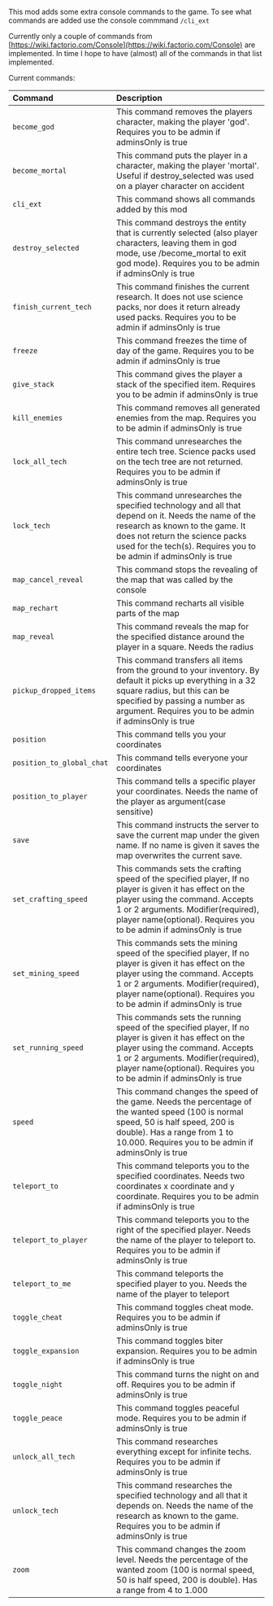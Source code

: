This mod adds some extra console commands to the game. To see what commands are added use the console commmand `/cli_ext`
 
Currently only a couple of commands from [https://wiki.factorio.com/Console](https://wiki.factorio.com/Console) are implemented. 
In time I hope to have (almost) all of the commands in that list implemented.

Current commands:

| Command | Description |
| :--- | :--- |
| `become_god` | This command removes the players character, making the player 'god'. Requires you to be admin if adminsOnly is true |
| `become_mortal` | This command puts the player in a character, making the player 'mortal'. Useful if destroy_selected was used on a player character on accident |
| `cli_ext` | This command shows all commands added by this mod |
| `destroy_selected` | This command destroys the entity that is currently selected (also player characters, leaving them in god mode, use /become_mortal to exit god mode). Requires you to be admin if adminsOnly is true |
| `finish_current_tech` | This command finishes the current research. It does not use science packs, nor does it return already used packs. Requires you to be admin if adminsOnly is true | 
| `freeze` | This command freezes the time of day of the game. Requires you to be admin if adminsOnly is true |
| `give_stack` | This command gives the player a stack of the specified item. Requires you to be admin if adminsOnly is true |
| `kill_enemies` | This command removes all generated enemies from the map. Requires you to be admin if adminsOnly is true |
| `lock_all_tech` | This command unresearches the entire tech tree. Science packs used on the tech tree are not returned. Requires you to be admin if adminsOnly is true |
| `lock_tech` | This command unresearches the specified technology and all that depend on it. Needs the name of the research as known to the game. It does not return the science packs used for the tech(s). Requires you to be admin if adminsOnly is true |
| `map_cancel_reveal` | This command stops the revealing of the map that was called by the console |
| `map_rechart` | This command recharts all visible parts of the map |
| `map_reveal` | This command reveals the map for the specified distance around the player in a square. Needs the radius |
| `pickup_dropped_items` | This command transfers all items from the ground to your inventory. By default it picks up everything in a 32 square radius, but this can be specified by passing a number as argument. Requires you to be admin if adminsOnly is true |
| `position` | This command tells you your coordinates |
| `position_to_global_chat` | This command tells everyone your coordinates |
| `position_to_player` | This command tells a specific player your coordinates. Needs the name of the player as argument(case sensitive) |
| `save` | This command instructs the server to save the current map under the given name. If no name is given it saves the map overwrites the current save. |
| `set_crafting_speed` | This commands sets the crafting speed of the specified player, If no player is given it has effect on the player using the command. Accepts 1 or 2 arguments. Modifier(required), player name(optional). Requires you to be admin if adminsOnly is true |
| `set_mining_speed` | This commands sets the mining speed of the specified player, If no player is given it has effect on the player using the command. Accepts 1 or 2 arguments. Modifier(required), player name(optional). Requires you to be admin if adminsOnly is true |
| `set_running_speed` | This commands sets the running speed of the specified player, If no player is given it has effect on the player using the command. Accepts 1 or 2 arguments. Modifier(required), player name(optional). Requires you to be admin if adminsOnly is true |
| `speed` | This command changes the speed of the game. Needs the percentage of the wanted speed (100 is normal speed, 50 is half speed, 200 is double). Has a range from 1 to 10.000. Requires you to be admin if adminsOnly is true |
| `teleport_to` | This command teleports you to the specified coordinates. Needs two coordinates x coordinate and y coordinate. Requires you to be admin if adminsOnly is true |
| `teleport_to_player` | This command teleports you to the right of the specified player. Needs the name of the player to teleport to. Requires you to be admin if adminsOnly is true |
| `teleport_to_me` | This command teleports the specified player to you. Needs the name of the player to teleport |
| `toggle_cheat` | This command toggles cheat mode. Requires you to be admin if adminsOnly is true |
| `toggle_expansion` | This command toggles biter expansion. Requires you to be admin if adminsOnly is true |
| `toggle_night` | This command turns the night on and off. Requires you to be admin if adminsOnly is true |
| `toggle_peace` | This command toggles peaceful mode. Requires you to be admin if adminsOnly is true |
| `unlock_all_tech` | This command researches everything except for infinite techs. Requires you to be admin if adminsOnly is true |
| `unlock_tech` | This command researches the specified technology and all that it depends on. Needs the name of the research as known to the game. Requires you to be admin if adminsOnly is true |
| `zoom` | This command changes the zoom level. Needs the percentage of the wanted zoom (100 is normal speed, 50 is half speed, 200 is double). Has a range from 4 to 1.000 |
